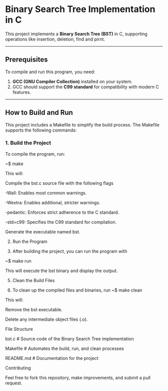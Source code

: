 # Binary Search Tree Implementation in C

This project implements a **Binary Search Tree (BST)** in C, supporting operations like insertion, deletion, find and pirnt.

---

## **Prerequisites**

To compile and run this program, you need:
1. **GCC (GNU Compiler Collection)** installed on your system.
2. GCC should support the **C99 standard** for compatibility with modern C features.

---

## **How to Build and Run**

This project includes a Makefile to simplify the build process. The Makefile supports the following commands:

### **1. Build the Project**
To compile the program, run:

~$ make

This will:

Compile the bst.c source file with the following flags

-Wall:     Enables most common warnings.

-Wextra:   Enables additional, stricter warnings.

-pedantic: Enforces strict adherence to the C standard.

-std=c99:  Specifies the C99 standard for compilation.

Generate the executable named bst.

2. Run the Program

3. After building the project, you can run the program with

~$ make run

This will execute the bst binary and display the output.

5. Clean the Build Files

6. To clean up the compiled files and binaries, run
~$ make clean

This will:

Remove the bst executable.

Delete any intermediate object files (.o).

File Structure

bst.c       # Source code of the Binary Search Tree implementation

Makefile    # Automates the build, run, and clean processes

README.md   # Documentation for the project

Contributing

Feel free to fork this repository, make improvements, and submit a pull request.
